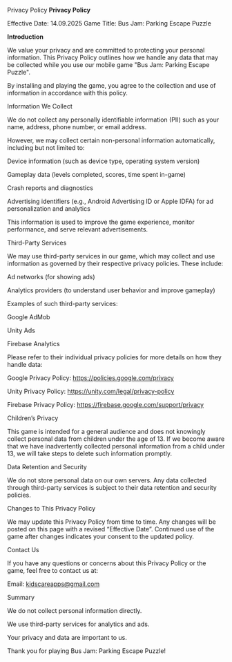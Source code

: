 Privacy Policy
**Privacy Policy**

Effective Date: 14.09.2025
Game Title: Bus Jam: Parking Escape Puzzle

**Introduction**

We value your privacy and are committed to protecting your personal information. This Privacy Policy outlines how we handle any data that may be collected while you use our mobile game "Bus Jam: Parking Escape Puzzle".

By installing and playing the game, you agree to the collection and use of information in accordance with this policy.

Information We Collect

We do not collect any personally identifiable information (PII) such as your name, address, phone number, or email address.

However, we may collect certain non-personal information automatically, including but not limited to:

Device information (such as device type, operating system version)

Gameplay data (levels completed, scores, time spent in-game)

Crash reports and diagnostics

Advertising identifiers (e.g., Android Advertising ID or Apple IDFA) for ad personalization and analytics

This information is used to improve the game experience, monitor performance, and serve relevant advertisements.

Third-Party Services

We may use third-party services in our game, which may collect and use information as governed by their respective privacy policies. These include:

Ad networks (for showing ads)

Analytics providers (to understand user behavior and improve gameplay)

Examples of such third-party services:

Google AdMob

Unity Ads

Firebase Analytics

Please refer to their individual privacy policies for more details on how they handle data:

Google Privacy Policy: https://policies.google.com/privacy

Unity Privacy Policy: https://unity.com/legal/privacy-policy 

Firebase Privacy Policy: https://firebase.google.com/support/privacy

Children’s Privacy

This game is intended for a general audience and does not knowingly collect personal data from children under the age of 13. If we become aware that we have inadvertently collected personal information from a child under 13, we will take steps to delete such information promptly.

Data Retention and Security

We do not store personal data on our own servers. Any data collected through third-party services is subject to their data retention and security policies.

Changes to This Privacy Policy

We may update this Privacy Policy from time to time. Any changes will be posted on this page with a revised “Effective Date”. Continued use of the game after changes indicates your consent to the updated policy.

Contact Us

If you have any questions or concerns about this Privacy Policy or the game, feel free to contact us at:

Email: kidscareapps@gmail.com

Summary

We do not collect personal information directly.

We use third-party services for analytics and ads.

Your privacy and data are important to us.

Thank you for playing Bus Jam: Parking Escape Puzzle!
